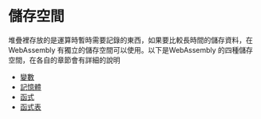 # 儲存空間

堆疊裡存放的是運算時暫時需要記錄的東西，如果要比較長時間的儲存資料，在 WebAssembly 有獨立的儲存空間可以使用。以下是WebAssembly 的四種儲存空間，在各自的章節會有詳細的說明

* [變數](variables.md)
* [記憶體](memory.md)
* [函式](function.md)
* [函式表](table.md)

